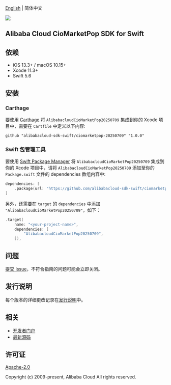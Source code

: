 [English](README.md) | 简体中文

![](https://aliyunsdk-pages.alicdn.com/icons/AlibabaCloud.svg)

## Alibaba Cloud CioMarketPop SDK for Swift

## 依赖

- iOS 13.3+ / macOS 10.15+
- Xcode 11.3+
- Swift 5.6

## 安装

### Carthage

要使用 [Carthage](https://github.com/Carthage/Carthage) 将 `AlibabacloudCioMarketPop20250709` 集成到你的 Xcode 项目中，需要在 `Cartfile` 中定义以下内容:

```ogdl
github "alibabacloud-sdk-swift/ciomarketpop-20250709" "1.0.0"
```

### Swift 包管理工具

要使用 [Swift Package Manager](https://swift.org/package-manager/) 将 `AlibabacloudCioMarketPop20250709` 集成到你的 Xcode 项目中，请将 `AlibabacloudCioMarketPop20250709` 添加至你的 `Package.swift` 文件的 dependencies 数组内容中:

```swift
dependencies: [
    .package(url: "https://github.com/alibabacloud-sdk-swift/ciomarketpop-20250709.git", from: "1.0.0")
]
```

另外，还需要在 `target` 的 `dependencies` 中添加 `"AlibabacloudCioMarketPop20250709"`，如下：

```swift
.target(
    name: "<your-project-name>",
    dependencies: [
        "AlibabacloudCioMarketPop20250709",
    ]),
```

## 问题

[提交 Issue](https://github.com/alibabacloud-sdk-swift/ciomarketpop-20250709/issues/new)，不符合指南的问题可能会立即关闭。

## 发行说明

每个版本的详细更改记录在[发行说明](./ChangeLog.txt)中。

## 相关

* [开发者门户](https://next.api.aliyun.com/home)
* [最新源码](https://github.com/alibabacloud-sdk-swift/ciomarketpop-20250709)

## 许可证

[Apache-2.0](http://www.apache.org/licenses/LICENSE-2.0)

Copyright (c) 2009-present, Alibaba Cloud All rights reserved.
